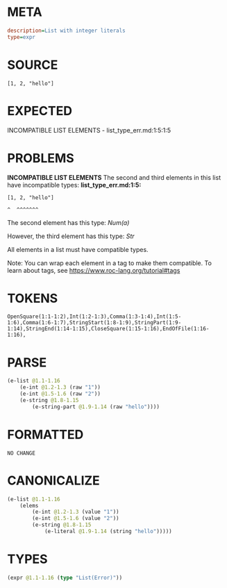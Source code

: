 # META
~~~ini
description=List with integer literals
type=expr
~~~
# SOURCE
~~~roc
[1, 2, "hello"]
~~~
# EXPECTED
INCOMPATIBLE LIST ELEMENTS - list_type_err.md:1:5:1:5
# PROBLEMS
**INCOMPATIBLE LIST ELEMENTS**
The second and third elements in this list have incompatible types:
**list_type_err.md:1:5:**
```roc
[1, 2, "hello"]
```
    ^  ^^^^^^^

The second element has this type:
    _Num(a)_

However, the third element has this type:
    _Str_

All elements in a list must have compatible types.

Note: You can wrap each element in a tag to make them compatible.
To learn about tags, see <https://www.roc-lang.org/tutorial#tags>

# TOKENS
~~~zig
OpenSquare(1:1-1:2),Int(1:2-1:3),Comma(1:3-1:4),Int(1:5-1:6),Comma(1:6-1:7),StringStart(1:8-1:9),StringPart(1:9-1:14),StringEnd(1:14-1:15),CloseSquare(1:15-1:16),EndOfFile(1:16-1:16),
~~~
# PARSE
~~~clojure
(e-list @1.1-1.16
	(e-int @1.2-1.3 (raw "1"))
	(e-int @1.5-1.6 (raw "2"))
	(e-string @1.8-1.15
		(e-string-part @1.9-1.14 (raw "hello"))))
~~~
# FORMATTED
~~~roc
NO CHANGE
~~~
# CANONICALIZE
~~~clojure
(e-list @1.1-1.16
	(elems
		(e-int @1.2-1.3 (value "1"))
		(e-int @1.5-1.6 (value "2"))
		(e-string @1.8-1.15
			(e-literal @1.9-1.14 (string "hello")))))
~~~
# TYPES
~~~clojure
(expr @1.1-1.16 (type "List(Error)"))
~~~
